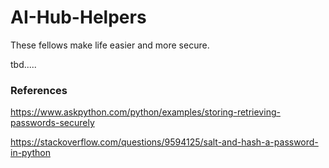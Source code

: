 # AI-Hub-Helpers
These fellows make life easier and more secure.



tbd.....





### References

https://www.askpython.com/python/examples/storing-retrieving-passwords-securely

https://stackoverflow.com/questions/9594125/salt-and-hash-a-password-in-python

